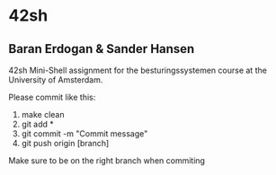 # 42sh  

## Baran Erdogan & Sander Hansen

42sh Mini-Shell assignment for the besturingssystemen course at the University of Amsterdam.

Please commit like this:
1. make clean
2. git add *
3. git commit -m "Commit message"
4. git push origin [branch]

Make sure to be on the right branch when commiting
